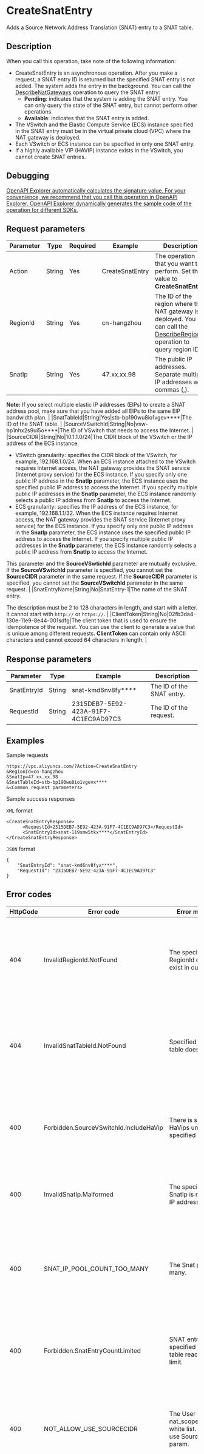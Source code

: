 # CreateSnatEntry

Adds a Source Network Address Translation \(SNAT\) entry to a SNAT table.

## Description

When you call this operation, take note of the following information:

-   CreateSnatEntry is an asynchronous operation. After you make a request, a SNAT entry ID is returned but the specified SNAT entry is not added. The system adds the entry in the background. You can call the [DescribeNatGateways](~~36054~~) operation to query the SNAT entry:
    -   **Pending**: indicates that the system is adding the SNAT entry. You can only query the state of the SNAT entry, but cannot perform other operations.
    -   **Available**: indicates that the SNAT entry is added.
-   The VSwitch and the Elastic Compute Service \(ECS\) instance specified in the SNAT entry must be in the virtual private cloud \(VPC\) where the NAT gateway is deployed.
-   Each VSwitch or ECS instance can be specified in only one SNAT entry.
-   If a highly available VIP \(HAVIP\) instance exists in the VSwitch, you cannot create SNAT entries.

## Debugging

[OpenAPI Explorer automatically calculates the signature value. For your convenience, we recommend that you call this operation in OpenAPI Explorer. OpenAPI Explorer dynamically generates the sample code of the operation for different SDKs.](https://api.aliyun.com/#product=Vpc&api=CreateSnatEntry&type=RPC&version=2016-04-28)

## Request parameters

|Parameter|Type|Required|Example|Description|
|---------|----|--------|-------|-----------|
|Action|String|Yes|CreateSnatEntry|The operation that you want to perform. Set the value to **CreateSnatEntry**. |
|RegionId|String|Yes|cn-hangzhou|The ID of the region where the NAT gateway is deployed. You can call the [DescribeRegions](~~36063~~) operation to query region IDs. |
|SnatIp|String|Yes|47.xx.xx.98|The public IP addresses. Separate multiple IP addresses with commas \(,\).

 **Note:** If you select multiple elastic IP addresses \(EIPs\) to create a SNAT address pool, make sure that you have added all EIPs to the same EIP bandwidth plan. |
|SnatTableId|String|Yes|stb-bp190wu8io1vgev\*\*\*\*|The ID of the SNAT table. |
|SourceVSwitchId|String|No|vsw-bp1nhx2s9ui5o\*\*\*\*|The ID of VSwitch that needs to access the Internet. |
|SourceCIDR|String|No|10.1.1.0/24|The CIDR block of the VSwitch or the IP address of the ECS instance.

 -   VSwitch granularity: specifies the CIDR block of the VSwitch, for example, 192.168.1.0/24. When an ECS instance attached to the VSwitch requires Internet access, the NAT gateway provides the SNAT service \(Internet proxy service\) for the ECS instance. If you specify only one public IP address in the **SnatIp** parameter, the ECS instance uses the specified public IP address to access the Internet. If you specify multiple public IP addresses in the **SnatIp** parameter, the ECS instance randomly selects a public IP address from **SnatIp** to access the Internet.
-   ECS granularity: specifies the IP address of the ECS instance, for example, 192.168.1.1/32. When the ECS instance requires Internet access, the NAT gateway provides the SNAT service \(Internet proxy service\) for the ECS instance. If you specify only one public IP address in the **SnatIp** parameter, the ECS instance uses the specified public IP address to access the Internet. If you specify multiple public IP addresses in the **SnatIp** parameter, the ECS instance randomly selects a public IP address from **SnatIp** to access the Internet.

 This parameter and the **SourceVSwtichId** parameter are mutually exclusive. If the **SourceVSwitchId** parameter is specified, you cannot set the **SourceCIDR** parameter in the same request. If the **SourceCIDR** parameter is specified, you cannot set the **SourceVSwitchId** parameter in the same request. |
|SnatEntryName|String|No|SnatEntry-1|The name of the SNAT entry.

 The description must be 2 to 128 characters in length, and start with a letter. It cannot start with `http://` or `https://`. |
|ClientToken|String|No|02fb3da4-130e-11e9-8e44-001sdfg|The client token that is used to ensure the idempotence of the request. You can use the client to generate a value that is unique among different requests. **ClientToken** can contain only ASCII characters and cannot exceed 64 characters in length. |

## Response parameters

|Parameter|Type|Example|Description|
|---------|----|-------|-----------|
|SnatEntryId|String|snat-kmd6nv8fy\*\*\*\*|The ID of the SNAT entry. |
|RequestId|String|2315DEB7-5E92-423A-91F7-4C1EC9AD97C3|The ID of the request. |

## Examples

Sample requests

```
https://vpc.aliyuncs.com/?Action=CreateSnatEntry
&RegionId=cn-hangzhou
&SnatIp=47.xx.xx.98
&SnatTableId=stb-bp190wu8io1vgevx****
&<Common request parameters>
```

Sample success responses

`XML` format

```
<CreateSnatEntryResponse>
      <RequestId>2315DEB7-5E92-423A-91F7-4C1EC9AD97C3</RequestId>
      <SnatEntryId>snat-119smw5tkx****</SnatEntryId>
</CreateSnatEntryResponse>
```

`JSON` format

```
{
    "SnatEntryId": "snat-kmd6nv8fyx****",
    "RequestId": "2315DEB7-5E92-423A-91F7-4C1EC9AD97C3"
}
```

## Error codes

|HttpCode|Error code|Error message|Description|
|--------|----------|-------------|-----------|
|404|InvalidRegionId.NotFound|The specified RegionId does not exist in our records.|The error message returned because the specified region ID does not exist. Check whether the region ID is valid.|
|404|InvalidSnatTableId.NotFound|Specified SNAT table does not exist.|The error message returned because the specified SNAT table does not exist. Check whether the parameter is valid.|
|400|Forbidden.SourceVSwitchId.IncludeHaVip|There is some HaVips under specified VSwitch|The error message returned because one or more HAVIPs belong to the specified VSwitch.|
|400|InvalidSnatIp.Malformed|The specified SnatIp is not a valid IP address.|The error message returned because the specified IP address is invalid.|
|400|SNAT\_IP\_POOL\_COUNT\_TOO\_MANY|The Snat pool ip too many.|The error message returned because the number of IP addresses in the SNAT IP address pool reaches the quota limit.|
|400|Forbidden.SnatEntryCountLimited|SNAT entry in the specified SNAT table reach it? s limit.|The error message returned because the number of SNAT entries reaches the quota limit.|
|400|NOT\_ALLOW\_USE\_SOURCECIDR|The User not in nat\_scope\_unlimited white list. Cannot use SourceCidr param.|The error message returned because the specified private IP address is not within the CIDR block of the VPC.|
|404|InvalidVSwitchId.NotFound|The specified virtual switch does not exists.|The error message returned because the specified VSwitch does not exist. Check whether the specified parameter is valid.|
|400|INVALID\_PARAMETER|The parameter invalid.|The error message returned because the specified parameter is invalid.|
|400|Forbidden.SourceVSwitchId.Duplicated|The specified SourceCIDRis duplicated.|The error message returned because the SNAT entry is already configured for the specified VSwitch.|
|404|InvalidSnatIp.NotFound|Specified SnatIp does not found on the NAT Gateway|The error message returned because the specified public IP address does not exist on the NAT gateway.|
|400|Forbidden.IpUsedInForwardTable|The specified SnatIp already used in forward table|The error message returned because the specified public IP address is used by a Destination Network Address Translation \(DNAT\) entry. Select a different IP address or delete the DNAT rule that uses the public IP address.|
|400|Forbindden|The specified Instance already bind eip|The error message returned because the ECS instance is assigned an EIP. Disassociate the EIP from the ECS instance, and then create forwarding rules.|
|400|OperationUnsupported.CidrConflict|The specified CIDR block conflicts with an existing SNAT entry.|The error message returned because the specified CIDR block conflicts with the existing SNAT entries.|
|400|InvalidParameter.Name.Malformed|The specified Name is not valid.|The error message returned because the specified name is invalid.|

For a list of error codes, visit the [API Error Center](https://error-center.alibabacloud.com/status/product/Vpc).

